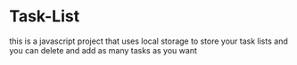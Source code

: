 # Task-List
this is a javascript project that uses local storage to store your task lists and you can delete and add as many tasks as you want
